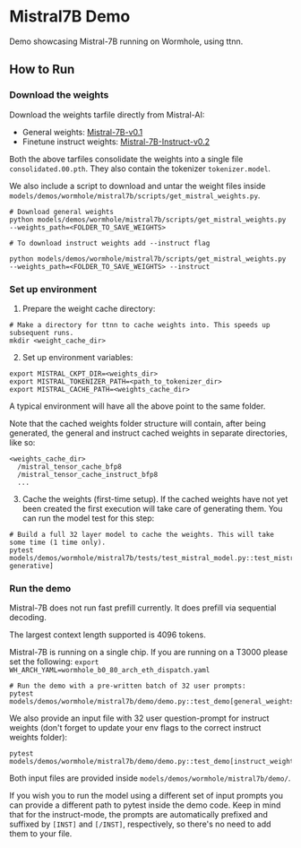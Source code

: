 # Mistral7B Demo

Demo showcasing Mistral-7B running on Wormhole, using ttnn.

## How to Run

### Download the weights

Download the weights tarfile directly from Mistral-AI:
- General weights: [Mistral-7B-v0.1](https://models.mistralcdn.com/mistral-7b-v0-1/mistral-7B-v0.1.tar)
- Finetune instruct weights: [Mistral-7B-Instruct-v0.2](https://models.mistralcdn.com/mistral-7b-v0-2/Mistral-7B-v0.2-Instruct.tar)

Both the above tarfiles consolidate the weights into a single file `consolidated.00.pth`. They also contain the tokenizer `tokenizer.model`.

We also include a script to download and untar the weight files inside `models/demos/wormhole/mistral7b/scripts/get_mistral_weights.py`.

```
# Download general weights
python models/demos/wormhole/mistral7b/scripts/get_mistral_weights.py --weights_path=<FOLDER_TO_SAVE_WEIGHTS>

# To download instruct weights add --instruct flag

python models/demos/wormhole/mistral7b/scripts/get_mistral_weights.py --weights_path=<FOLDER_TO_SAVE_WEIGHTS> --instruct
```

### Set up environment

1. Prepare the weight cache directory:

```
# Make a directory for ttnn to cache weights into. This speeds up subsequent runs.
mkdir <weight_cache_dir>
```

2. Set up environment variables:
```
export MISTRAL_CKPT_DIR=<weights_dir>
export MISTRAL_TOKENIZER_PATH=<path_to_tokenizer_dir>
export MISTRAL_CACHE_PATH=<weights_cache_dir>
```

A typical environment will have all the above point to the same folder.

Note that the cached weights folder structure will contain, after being generated, the general and instruct cached weights in separate directories, like so:

```
<weights_cache_dir>
  /mistral_tensor_cache_bfp8
  /mistral_tensor_cache_instruct_bfp8
  ...
```

3. Cache the weights (first-time setup).
If the cached weights have not yet been created the first execution will take care of generating them. You can run the model test for this step:

```
# Build a full 32 layer model to cache the weights. This will take some time (1 time only).
pytest models/demos/wormhole/mistral7b/tests/test_mistral_model.py::test_mistral_model_inference[17-generative]
```

### Run the demo

Mistral-7B does not run fast prefill currently. It does prefill via sequential decoding.

The largest context length supported is 4096 tokens.

Mistral-7B is running on a single chip. If you are running on a T3000 please set the following: `export WH_ARCH_YAML=wormhole_b0_80_arch_eth_dispatch.yaml`

```
# Run the demo with a pre-written batch of 32 user prompts:
pytest models/demos/wormhole/mistral7b/demo/demo.py::test_demo[general_weights]
```

We also provide an input file with 32 user question-prompt for instruct weights (don't forget to update your env flags to the correct instruct weights folder):
```
pytest models/demos/wormhole/mistral7b/demo/demo.py::test_demo[instruct_weights]
```

Both input files are provided inside `models/demos/wormhole/mistral7b/demo/`.

If you wish you to run the model using a different set of input prompts you can provide a different path to pytest inside the demo code. Keep in mind that for the instruct-mode, the prompts are automatically prefixed and suffixed by `[INST]` and `[/INST]`, respectively, so there's no need to add them to your file.
